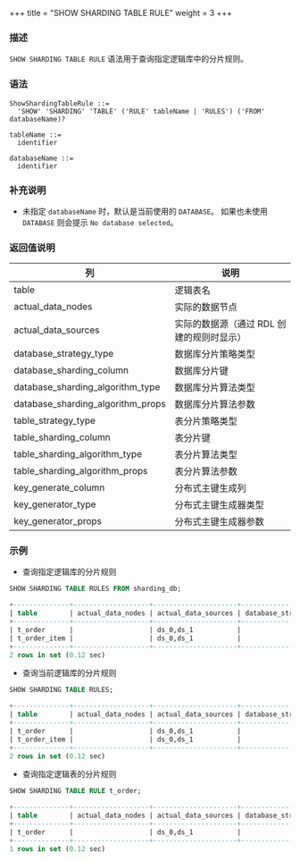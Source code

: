 +++
title = "SHOW SHARDING TABLE RULE"
weight = 3
+++


### 描述

`SHOW SHARDING TABLE RULE` 语法用于查询指定逻辑库中的分片规则。

### 语法
```
ShowShardingTableRule ::=
  'SHOW' 'SHARDING' 'TABLE' ('RULE' tableName | 'RULES') ('FROM' databaseName)?

tableName ::=
  identifier

databaseName ::=
  identifier
```

### 补充说明
- 未指定 `databaseName` 时，默认是当前使用的 `DATABASE`。 如果也未使用 `DATABASE` 则会提示 `No database selected`。

 ### 返回值说明

| 列                                | 说明                                |
| --------------------------------- | ---------------------------------- |
| table                             | 逻辑表名                            |
| actual_data_nodes                 | 实际的数据节点                       |
| actual_data_sources               | 实际的数据源（通过 RDL 创建的规则时显示）|
| database_strategy_type            | 数据库分片策略类型                    |
| database_sharding_column          | 数据库分片键                         |
| database_sharding_algorithm_type  | 数据库分片算法类型                    |
| database_sharding_algorithm_props | 数据库分片算法参数                    |
| table_strategy_type               | 表分片策略类型                       |
| table_sharding_column             | 表分片键                            |
| table_sharding_algorithm_type     | 表分片算法类型                       |
| table_sharding_algorithm_props    | 表分片算法参数                       |
| key_generate_column               | 分布式主键生成列                     |
| key_generator_type                | 分布式主键生成器类型                  |
| key_generator_props               | 分布式主键生成器参数                  |

 ### 示例
- 查询指定逻辑库的分片规则
```sql
SHOW SHARDING TABLE RULES FROM sharding_db;
```
```sql
+--------------+-------------------+---------------------+------------------------+--------------------------+----------------------------------+-----------------------------------+---------------------+-----------------------+-------------------------------+--------------------------------+---------------------+--------------------+---------------------+
| table        | actual_data_nodes | actual_data_sources | database_strategy_type | database_sharding_column | database_sharding_algorithm_type | database_sharding_algorithm_props | table_strategy_type | table_sharding_column | table_sharding_algorithm_type | table_sharding_algorithm_props | key_generate_column | key_generator_type | key_generator_props |
+--------------+-------------------+---------------------+------------------------+--------------------------+----------------------------------+-----------------------------------+---------------------+-----------------------+-------------------------------+--------------------------------+---------------------+--------------------+---------------------+
| t_order      |                   | ds_0,ds_1           |                        |                          |                                  |                                   | mod                 | order_id              | mod                           | sharding-count=4               |                     |                    |                     |
| t_order_item |                   | ds_0,ds_1           |                        |                          |                                  |                                   | mod                 | order_id              | mod                           | sharding-count=4               |                     |                    |                     |
+--------------+-------------------+---------------------+------------------------+--------------------------+----------------------------------+-----------------------------------+---------------------+-----------------------+-------------------------------+--------------------------------+---------------------+--------------------+---------------------+
2 rows in set (0.12 sec)
```

- 查询当前逻辑库的分片规则
```sql
SHOW SHARDING TABLE RULES;
```
```sql
+--------------+-------------------+---------------------+------------------------+--------------------------+----------------------------------+-----------------------------------+---------------------+-----------------------+-------------------------------+--------------------------------+---------------------+--------------------+---------------------+
| table        | actual_data_nodes | actual_data_sources | database_strategy_type | database_sharding_column | database_sharding_algorithm_type | database_sharding_algorithm_props | table_strategy_type | table_sharding_column | table_sharding_algorithm_type | table_sharding_algorithm_props | key_generate_column | key_generator_type | key_generator_props |
+--------------+-------------------+---------------------+------------------------+--------------------------+----------------------------------+-----------------------------------+---------------------+-----------------------+-------------------------------+--------------------------------+---------------------+--------------------+---------------------+
| t_order      |                   | ds_0,ds_1           |                        |                          |                                  |                                   | mod                 | order_id              | mod                           | sharding-count=4               |                     |                    |                     |
| t_order_item |                   | ds_0,ds_1           |                        |                          |                                  |                                   | mod                 | order_id              | mod                           | sharding-count=4               |                     |                    |                     |
+--------------+-------------------+---------------------+------------------------+--------------------------+----------------------------------+-----------------------------------+---------------------+-----------------------+-------------------------------+--------------------------------+---------------------+--------------------+---------------------+
2 rows in set (0.12 sec)
```
- 查询指定逻辑表的分片规则
```sql
SHOW SHARDING TABLE RULE t_order;
```
```sql
+--------------+-------------------+---------------------+------------------------+--------------------------+----------------------------------+-----------------------------------+---------------------+-----------------------+-------------------------------+--------------------------------+---------------------+--------------------+---------------------+
| table        | actual_data_nodes | actual_data_sources | database_strategy_type | database_sharding_column | database_sharding_algorithm_type | database_sharding_algorithm_props | table_strategy_type | table_sharding_column | table_sharding_algorithm_type | table_sharding_algorithm_props | key_generate_column | key_generator_type | key_generator_props |
+--------------+-------------------+---------------------+------------------------+--------------------------+----------------------------------+-----------------------------------+---------------------+-----------------------+-------------------------------+--------------------------------+---------------------+--------------------+---------------------+
| t_order      |                   | ds_0,ds_1           |                        |                          |                                  |                                   | mod                 | order_id              | mod                           | sharding-count=4               |                     |                    |                     |
+--------------+-------------------+---------------------+------------------------+--------------------------+----------------------------------+-----------------------------------+---------------------+-----------------------+-------------------------------+--------------------------------+---------------------+--------------------+---------------------+
1 rows in set (0.12 sec)
```
